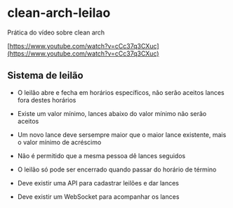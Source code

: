 # clean-arch-leilao

Prática do vídeo sobre clean arch

[https://www.youtube.com/watch?v=cCc37q3CXuc](https://www.youtube.com/watch?v=cCc37q3CXuc)

## Sistema de leilão

* O leilão abre e fecha em horários específicos, não serão aceitos lances fora destes horários
* Existe um valor mínimo, lances abaixo do valor mínimo não serão aceitos
* Um novo lance deve sersempre maior que o maior lance existente, mais o valor mínimo de acréscimo
* Não é permitido que a mesma pessoa dê lances seguidos
* O leilão só pode ser encerrado quando passar do horário de término

* Deve existir uma API para cadastrar leilões e dar lances
* Deve existir um WebSocket para acompanhar os lances

